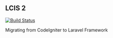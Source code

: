 ## LCIS 2
[![Build Status](https://travis-ci.org/Jheysoon/lcis-2.svg?branch=master)](https://travis-ci.org/Jheysoon/lcis-2)

Migrating from CodeIgniter to Laravel Framework 